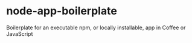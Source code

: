 node-app-boilerplate
====================

Boilerplate for an executable npm, or locally installable, app in Coffee or JavaScript
